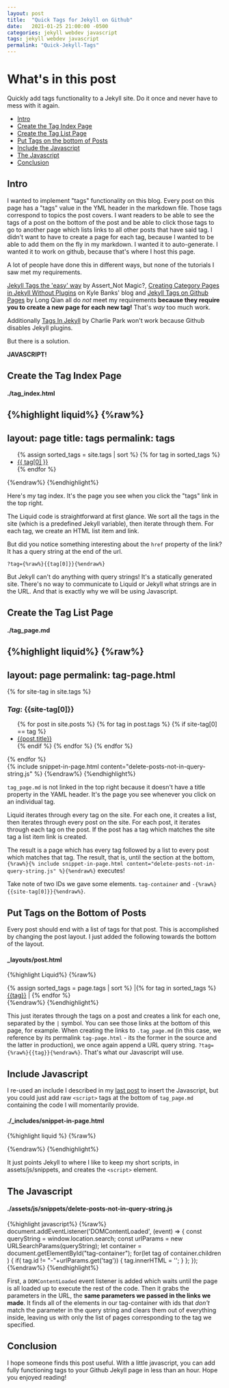 ```yaml
---
layout: post
title:  "Quick Tags for Jekyll on Github"
date:   2021-01-25 21:00:00 -0500
categories: jekyll webdev javascript
tags: jekyll webdev javascript
permalink: "Quick-Jekyll-Tags"
---
```


# What's in this post

Quickly add tags functionality to a Jekyll site. Do it once and never have to mess with it again.

 - [Intro](#intro)
 - [Create the Tag Index Page](#create-the-tag-index-page)
 - [Create the Tag List Page](#create-the-tag-list-page)
 - [Put Tags on the bottom of Posts](#put-tags-on-the-bottom-of-posts)
 - [Include the Javascript](#include-javascript)
 - [The Javascript](#the-javascript)
 - [Conclusion](#conclusion)

## Intro

I wanted to implement "tags" functionality on this blog. Every post on this page has a "tags" value in the YML header in the markdown file. Those tags correspond to topics the post covers. I want readers to be able to see the tags of a post on the bottom of the post and be able to click those tags to go to another page which lists links to all other posts that have said tag. I didn't want to have to create a page for each tag, because I wanted to be able to add them on the fly in my markdown. I wanted it to auto-generate. I wanted it to work on github, because that's where I host this page.

A lot of people have done this in different ways, but none of the tutorials I saw met my requirements.

[Jekyll Tags the 'easy' way](https://www.assertnotmagic.com/2017/04/25/jekyll-tags-the-easy-way/) by Assert_Not Magic?,
[Creating Category Pages in Jekyll Without Plugins](https://kylewbanks.com/blog/creating-category-pages-in-jekyll-without-plugins) on Kyle Banks' blog and [Jekyll Tags on Github Pages](http://longqian.me/2017/02/09/github-jekyll-tag/) by Long Qian all do _not_ meet my requirements **because they require you to create a new page for each new tag!** That's _way_ too much work.

Additionally [Tags In Jekyll](https://charliepark.org/tags-in-jekyll) by Charlie Park won't work because Github disables Jekyll plugins.

But there is a solution.

**JAVASCRIPT!**

## Create the Tag Index Page

#### ./tag_index.html

{%highlight liquid%}
{%raw%}
---
layout: page
title: tags
permalink: tags
---
<ul>
    {% assign sorted_tags = site.tags | sort %}
    {% for tag in sorted_tags %}
    <li><a href="/tag-page.html?tag={{tag[0]}}">{{ tag[0] }}</a></li>
    {% endfor %}
</ul>
{%endraw%}
{%endhighlight%}

Here's my tag index. It's the page you see when you click the "tags" link in the top right.

The Liquid code is straightforward at first glance. We sort all the tags in the site (which is a predefined Jekyll variable), then iterate through them. For each tag, we create an HTML list item and link.

But did you notice something interesting about the `href` property of the link? It has a query string at the end of the url.

`?tag={%raw%}{{tag[0]}}{%endraw%}`

But Jekyll can't do anything with query strings! It's a statically generated site. There's no way to communicate to Liquid or Jekyll what strings are in the URL. And that is exactly why we will be using Javascript.

## Create the Tag List Page
#### ./tag_page.md
{%highlight liquid%}
{%raw%}
---
layout: page
permalink: tag-page.html
---
<div id="tag-container">
{% for site-tag in site.tags %}
<div id="-{{site-tag[0]}}"> 
<h3> <em>Tag</em>: {{site-tag[0]}} </h3>
    <ul id="ul-{{site-tag[0]}}">
    {% for post in site.posts %}
        {% for tag in post.tags %}
            {% if site-tag[0] == tag %}
            <li><a href="{{ post.url | relative_url }}">{{post.title}}</a></li>
            {% endif %}
        {% endfor %}
    {% endfor %}
    </ul>
</div>
{% endfor %}
</div>
{% include snippet-in-page.html content="delete-posts-not-in-query-string.js" %}
{%endraw%}
{%endhighlight%}

`tag_page.md` is not linked in the top right because it doesn't have a title property in the YAML header. It's the page you see whenever you click on an individual tag.

Liquid iterates through every tag on the site. For each one, it creates a list, then iterates through every post on the site. For each post, it iterates through each tag on the post. If the post has a tag which matches the site tag a list item link is created.

The result is a page which has every tag followed by a list to every post which matches that tag. The result, that is, until the section at the bottom, `{%raw%}{% include snippet-in-page.html content="delete-posts-not-in-query-string.js" %}{%endraw%}` executes!

Take note of two IDs we gave some elements. `tag-container` and `-{%raw%}{{site-tag[0]}}{%endraw%}`.



## Put Tags on the Bottom of Posts

Every post should end with a list of tags for that post. This is accomplished by changing the post layout. I just added the following towards the bottom of the layout.

#### _layouts/post.html

{%highlight Liquid%}
{%raw%}
  <div class="tag-links">
  {% assign sorted_tags = page.tags | sort %}
  |{% for tag in sorted_tags %}
    <a href="/tag-page.html?tag={{tag}}">{{tag}}</a> | 
  {% endfor %}
  </div>
{%endraw%}
{%endhighlight%}

This just iterates through the tags on a post and creates a link for each one, separated by the `|` symbol. You can see those links at the bottom of this page, for example. When creating the links to `.tag_page.md` (in this case, we reference by its permalink `tag-page.html` - its the former in the source and the latter in production), we once again append a URL query string. `?tag={%raw%}{{tag}}{%endraw%}`. That's what our Javascript will use.

## Include Javascript

I re-used an include I described in my [last post](/freeCodeCamp-Front-End-Snippets#adding-snippets) to insert the Javascript, but you could just add raw `<script>` tags at the bottom of `tag_page.md` containing the code I will momentarily provide.

#### ./_includes/snippet-in-page.html

{%highlight liquid %}
{%raw%}
<script type="text/javascript" src="{{site.baseurl}}/assets/js/snippets/{{ include.content }}"></script>
{%endraw%}
{%endhighlight%}

It just points Jekyll to where I like to keep my short scripts, in assets/js/snippets, and creates the `<script>` element.

## The Javascript

#### ./assets/js/snippets/delete-posts-not-in-query-string.js

{%highlight javascript%}
{%raw%}
document.addEventListener('DOMContentLoaded', (event) => {
    const queryString = window.location.search;
    const urlParams = new URLSearchParams(queryString);
    let container = document.getElementById("tag-container");
    for(let tag of container.children ) {
        if( tag.id != "-"+urlParams.get('tag')) {
            tag.innerHTML = '';
        }
    };
});
{%endraw%}
{%endhighlight%}

First, a `DOMContentLoaded` event listener is added which waits until the page is all loaded up to execute the rest of the code. Then it grabs the parameters in the URL, the **same parameters we passed in the links we made**. It finds all of the elements in our tag-container with ids that _don't_ match the parameter in the query string and clears them out of everything inside, leaving us with only the list of pages corresponding to the tag we specified.

## Conclusion

I hope someone finds this post useful. With a little javascript, you can add fully functioning tags to your Github Jekyll page in less than an hour. Hope you enjoyed reading!



